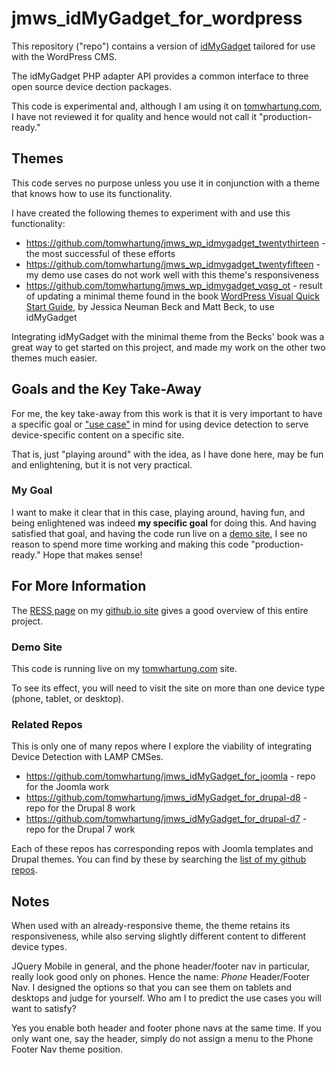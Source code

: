# jmws_idMyGadget_for_wordpress

This repository ("repo") contains a version of [idMyGadget](https://github.com/tomwhartung/idMyGadget) tailored for use with the WordPress CMS.

The idMyGadget PHP adapter API provides a common interface to three open source device dection packages.

This code is experimental and, although I am using it on [tomwhartung.com](http://tomwhartung.com),
I have not reviewed it for quality and hence would not call it "production-ready."

## Themes

This code serves no purpose unless you use it in conjunction with a theme that knows how to use its functionality.

I have created the following themes to experiment with and use this functionality:

* https://github.com/tomwhartung/jmws_wp_idmygadget_twentythirteen - the most successful of these efforts
* https://github.com/tomwhartung/jmws_wp_idmygadget_twentyfifteen - my demo use cases do not work well with this theme's responsiveness
* https://github.com/tomwhartung/jmws_wp_idmygadget_vqsg_ot - result of updating a minimal theme found in the book [WordPress Visual Quick Start Guide](http://www.wpvisualquickstart.com/), by Jessica Neuman Beck and Matt Beck, to use idMyGadget

Integrating idMyGadget with the minimal theme from the Becks' book was a great way to get started on this project, and made my work on the other two themes much easier.

## Goals and the Key Take-Away

For me, the key take-away from this work is that it is very important to have a specific goal or ["use case"](https://www.techopedia.com/definition/25813/use-case) in mind for using device detection to serve device-specific content on a specific site.

That is, just "playing around" with the idea, as I have done here, may be fun and enlightening, but it is not very practical.

### My Goal

I want to make it clear that in this case, playing around, having fun, and being enlightened was indeed **my specific goal** for doing this. And having satisfied that goal, and having the code run live on a [demo site](http://tomwhartung.com), I see no reason to spend more time working and making this code "production-ready."  Hope that makes sense!

## For More Information

The [RESS page](https://tomwhartung.github.io/ress) on my [github.io site](https://tomwhartung.github.io/) gives a good overview of this entire project.

### Demo Site

This code is running live on my [tomwhartung.com](http://tomwhartung.com) site.

To see its effect, you will need to visit the site on more than one device type (phone, tablet, or desktop).

### Related Repos

This is only one of many repos where I explore the viability of integrating Device Detection with LAMP CMSes.

* https://github.com/tomwhartung/jmws_idMyGadget_for_joomla - repo for the Joomla work
* https://github.com/tomwhartung/jmws_idMyGadget_for_drupal-d8 - repo for the Drupal 8 work
* https://github.com/tomwhartung/jmws_idMyGadget_for_drupal-d7 - repo for the Drupal 7 work

Each of these repos has corresponding repos with Joomla templates and Drupal themes.
You can find by these by searching the [list of my github repos](https://github.com/tomwhartung?tab=repositories).

## Notes

When used with an already-responsive theme, the theme retains its responsiveness,
while also serving slightly different content to different device types.

JQuery Mobile in general, and the phone header/footer nav in particular, really look good only on phones.
Hence the name: *Phone* Header/Footer Nav.
I designed the options so that you can see them on tablets and desktops and judge for yourself.
Who am I to predict the use cases you will want to satisfy?

Yes you enable both header and footer phone navs at the same time.
If you only want one, say the header, simply do not assign a menu to the Phone Footer Nav theme position.

